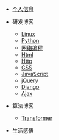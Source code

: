 * [个人信息](README)
* 研发博客
    * [Linux](Linux/README) 
    * [Python](Python/python)
    * [网络编程](Socket/README)
    * [Html](Html/README)
    * [Http](Http/README)
    * [CSS](CSS/README)
    * [JavaScript](JavaScript/README)
    * [jQuery](jQuery/README)
    * [Django](Django/README)
    * [Ajax](Ajax/README)

* 算法博客
    * [Transformer](Transformer/Transformer.md) 

* 生活感悟